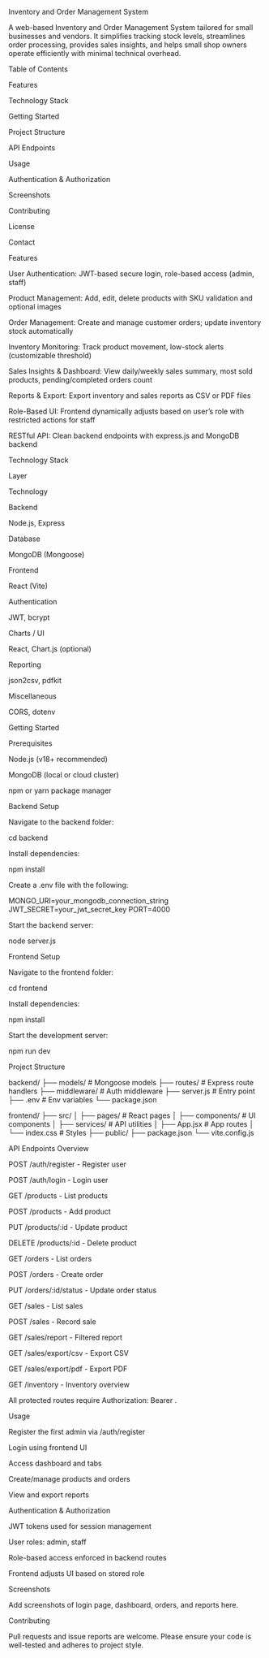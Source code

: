 Inventory and Order Management System

A web-based Inventory and Order Management System tailored for small businesses and vendors. It simplifies tracking stock levels, streamlines order processing, provides sales insights, and helps small shop owners operate efficiently with minimal technical overhead.

Table of Contents

Features

Technology Stack

Getting Started

Project Structure

API Endpoints

Usage

Authentication & Authorization

Screenshots

Contributing

License

Contact

Features

User Authentication: JWT-based secure login, role-based access (admin, staff)

Product Management: Add, edit, delete products with SKU validation and optional images

Order Management: Create and manage customer orders; update inventory stock automatically

Inventory Monitoring: Track product movement, low-stock alerts (customizable threshold)

Sales Insights & Dashboard: View daily/weekly sales summary, most sold products, pending/completed orders count

Reports & Export: Export inventory and sales reports as CSV or PDF files

Role-Based UI: Frontend dynamically adjusts based on user’s role with restricted actions for staff

RESTful API: Clean backend endpoints with express.js and MongoDB backend

Technology Stack

Layer

Technology

Backend

Node.js, Express

Database

MongoDB (Mongoose)

Frontend

React (Vite)

Authentication

JWT, bcrypt

Charts / UI

React, Chart.js (optional)

Reporting

json2csv, pdfkit

Miscellaneous

CORS, dotenv

Getting Started

Prerequisites

Node.js (v18+ recommended)

MongoDB (local or cloud cluster)

npm or yarn package manager

Backend Setup

Navigate to the backend folder:

cd backend

Install dependencies:

npm install

Create a .env file with the following:

MONGO_URI=your_mongodb_connection_string
JWT_SECRET=your_jwt_secret_key
PORT=4000

Start the backend server:

node server.js

Frontend Setup

Navigate to the frontend folder:

cd frontend

Install dependencies:

npm install

Start the development server:

npm run dev

Project Structure

backend/
├── models/               # Mongoose models
├── routes/               # Express route handlers
├── middleware/           # Auth middleware
├── server.js             # Entry point
├── .env                  # Env variables
└── package.json

frontend/
├── src/
│   ├── pages/            # React pages
│   ├── components/       # UI components
│   ├── services/         # API utilities
│   ├── App.jsx           # App routes
│   └── index.css         # Styles
├── public/
├── package.json
└── vite.config.js

API Endpoints Overview

POST /auth/register - Register user

POST /auth/login - Login user

GET /products - List products

POST /products - Add product

PUT /products/:id - Update product

DELETE /products/:id - Delete product

GET /orders - List orders

POST /orders - Create order

PUT /orders/:id/status - Update order status

GET /sales - List sales

POST /sales - Record sale

GET /sales/report - Filtered report

GET /sales/export/csv - Export CSV

GET /sales/export/pdf - Export PDF

GET /inventory - Inventory overview

All protected routes require Authorization: Bearer <token>.

Usage

Register the first admin via /auth/register

Login using frontend UI

Access dashboard and tabs

Create/manage products and orders

View and export reports

Authentication & Authorization

JWT tokens used for session management

User roles: admin, staff

Role-based access enforced in backend routes

Frontend adjusts UI based on stored role

Screenshots

Add screenshots of login page, dashboard, orders, and reports here.

Contributing

Pull requests and issue reports are welcome. Please ensure your code is well-tested and adheres to project style.
